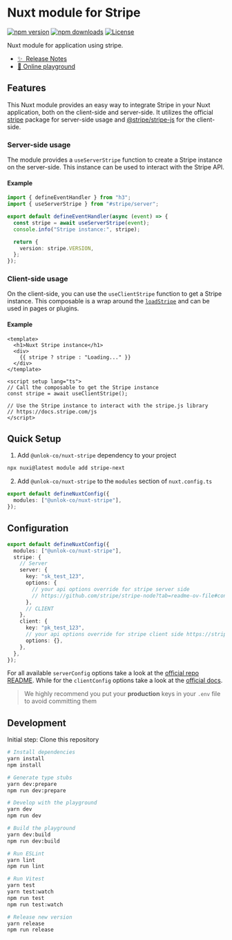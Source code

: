 # Nuxt module for Stripe

[![npm version][npm-version-src]][npm-version-href]
[![npm downloads][npm-downloads-src]][npm-downloads-href]
[![License][license-src]][license-href]

Nuxt module for application using stripe.

- [✨ &nbsp;Release Notes](/CHANGELOG.md)
- [🏀 Online playground](https://stackblitz.com/github/fuentesloic/nuxt-stripe?file=playground%2Fapp.vue)

## Features

This Nuxt module provides an easy way to integrate Stripe in your Nuxt application, both on the client-side and server-side. It utilizes the official [stripe](https://www.npmjs.com/package/stripe) package for server-side usage and [@stripe/stripe-js](https://www.npmjs.com/package/@stripe/stripe-js) for the client-side.

### Server-side usage

The module provides a `useServerStripe` function to create a Stripe instance on the server-side.
This instance can be used to interact with the Stripe API.

#### Example

```ts
import { defineEventHandler } from "h3";
import { useServerStripe } from "#stripe/server";

export default defineEventHandler(async (event) => {
  const stripe = await useServerStripe(event);
  console.info("Stripe instance:", stripe);

  return {
    version: stripe.VERSION,
  };
});
```

### Client-side usage

On the client-side, you can use the `useClientStripe` function to get a Stripe instance.
This composable is a wrap around the [`loadStripe`](https://github.com/stripe/stripe-js#loadstripe) and can be used in pages or plugins.

#### Example

```vue
<template>
  <h1>Nuxt Stripe instance</h1>
  <div>
    {{ stripe ? stripe : "Loading..." }}
  </div>
</template>

<script setup lang="ts">
// Call the composable to get the Stripe instance
const stripe = await useClientStripe();

// Use the Stripe instance to interact with the stripe.js library
// https://docs.stripe.com/js
</script>
```

## Quick Setup

1. Add `@unlok-co/nuxt-stripe` dependency to your project

```bash
npx nuxi@latest module add stripe-next
```

2. Add `@unlok-co/nuxt-stripe` to the `modules` section of `nuxt.config.ts`

```ts
export default defineNuxtConfig({
  modules: ["@unlok-co/nuxt-stripe"],
});
```

## Configuration

```ts
export default defineNuxtConfig({
  modules: ["@unlok-co/nuxt-stripe"],
  stripe: {
    // Server
    server: {
      key: "sk_test_123",
      options: {
        // your api options override for stripe server side
        // https://github.com/stripe/stripe-node?tab=readme-ov-file#configuration
      },
      // CLIENT
    },
    client: {
      key: "pk_test_123",
      // your api options override for stripe client side https://stripe.com/docs/js/initializing#init_stripe_js-options
      options: {},
    },
  },
});
```

For all available `serverConfig` options take a look at the [official repo README](https://github.com/stripe/stripe-node#configuration). While for the `clientConfig` options take a look at the [official docs](https://stripe.com/docs/js/initializing#init_stripe_js-options).

> We highly recommend you put your **production** keys in your `.env` file to avoid committing them

## Development

Initial step: Clone this repository

```bash
# Install dependencies
yarn install
npm install

# Generate type stubs
yarn dev:prepare
npm run dev:prepare

# Develop with the playground
yarn dev
npm run dev

# Build the playground
yarn dev:build
npm run dev:build

# Run ESLint
yarn lint
npm run lint

# Run Vitest
yarn test
yarn test:watch
npm run test
npm run test:watch

# Release new version
yarn release
npm run release
```

<!-- Badges -->

[npm-version-src]: https://img.shields.io/npm/v/@unlok-co/nuxt-stripe/latest.svg?style=flat&colorA=18181B&colorB=28CF8D
[npm-version-href]: https://npmjs.com/package/@unlok-co/nuxt-stripe
[npm-downloads-src]: https://img.shields.io/npm/dm/@unlok-co/nuxt-stripe.svg?style=flat&colorA=18181B&colorB=28CF8D
[npm-downloads-href]: https://npmjs.com/package/@unlok-co/nuxt-stripe
[license-src]: https://img.shields.io/npm/l/@unlok-co/nuxt-stripe.svg?style=flat&colorA=18181B&colorB=28CF8D
[license-href]: https://npmjs.com/package/@unlok-co/nuxt-stripe
[nuxt-src]: https://img.shields.io/badge/Nuxt-18181B?logo=nuxt.js
[nuxt-href]: https://nuxt.com
